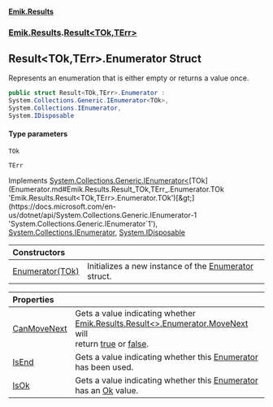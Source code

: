 #### [Emik.Results](index.md 'index')
### [Emik.Results](Emik.Results.md 'Emik.Results').[Result&lt;TOk,TErr&gt;](Result_TOk,TErr_.md 'Emik.Results.Result<TOk,TErr>')

## Result<TOk,TErr>.Enumerator Struct

Represents an enumeration that is either empty or returns a value once.

```csharp
public struct Result<TOk,TErr>.Enumerator :
System.Collections.Generic.IEnumerator<TOk>,
System.Collections.IEnumerator,
System.IDisposable
```
#### Type parameters

<a name='Emik.Results.Result_TOk,TErr_.Enumerator.TOk'></a>

`TOk`

<a name='Emik.Results.Result_TOk,TErr_.Enumerator.TErr'></a>

`TErr`

Implements [System.Collections.Generic.IEnumerator&lt;](https://docs.microsoft.com/en-us/dotnet/api/System.Collections.Generic.IEnumerator-1 'System.Collections.Generic.IEnumerator`1')[TOk](Enumerator.md#Emik.Results.Result_TOk,TErr_.Enumerator.TOk 'Emik.Results.Result<TOk,TErr>.Enumerator.TOk')[&gt;](https://docs.microsoft.com/en-us/dotnet/api/System.Collections.Generic.IEnumerator-1 'System.Collections.Generic.IEnumerator`1'), [System.Collections.IEnumerator](https://docs.microsoft.com/en-us/dotnet/api/System.Collections.IEnumerator 'System.Collections.IEnumerator'), [System.IDisposable](https://docs.microsoft.com/en-us/dotnet/api/System.IDisposable 'System.IDisposable')

| Constructors | |
| :--- | :--- |
| [Enumerator(TOk)](Enumerator..ctor(TOk).md 'Emik.Results.Result<TOk,TErr>.Enumerator.Enumerator(TOk)') | Initializes a new instance of the [Enumerator](Enumerator.md 'Emik.Results.Result<TOk,TErr>.Enumerator') struct. |

| Properties | |
| :--- | :--- |
| [CanMoveNext](Enumerator.CanMoveNext().md 'Emik.Results.Result<TOk,TErr>.Enumerator.CanMoveNext') | Gets a value indicating whether [Emik.Results.Result&lt;&gt;.Enumerator.MoveNext](https://docs.microsoft.com/en-us/dotnet/api/Emik.Results.Result-2.Enumerator.MoveNext 'Emik.Results.Result`2.Enumerator.MoveNext') will<br/>return [true](https://docs.microsoft.com/en-us/dotnet/csharp/language-reference/builtin-types/bool 'https://docs.microsoft.com/en-us/dotnet/csharp/language-reference/builtin-types/bool') or [false](https://docs.microsoft.com/en-us/dotnet/csharp/language-reference/builtin-types/bool 'https://docs.microsoft.com/en-us/dotnet/csharp/language-reference/builtin-types/bool'). |
| [IsEnd](Enumerator.IsEnd().md 'Emik.Results.Result<TOk,TErr>.Enumerator.IsEnd') | Gets a value indicating whether this [Enumerator](Enumerator.md 'Emik.Results.Result<TOk,TErr>.Enumerator') has been used. |
| [IsOk](Enumerator.IsOk().md 'Emik.Results.Result<TOk,TErr>.Enumerator.IsOk') | Gets a value indicating whether this [Enumerator](Enumerator.md 'Emik.Results.Result<TOk,TErr>.Enumerator') has an [Ok](Result_TOk,TErr_.Ok().md 'Emik.Results.Result<TOk,TErr>.Ok') value. |

